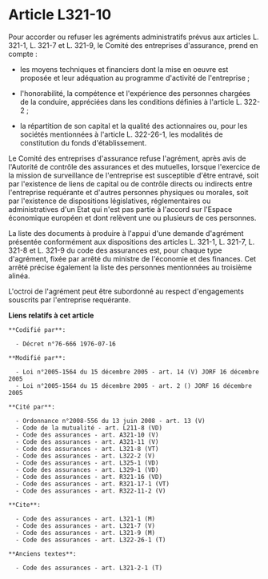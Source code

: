 # Article L321-10

Pour accorder ou refuser les agréments administratifs prévus aux articles L. 321-1, L. 321-7 et L. 321-9, le Comité des
entreprises d'assurance, prend en compte :

- les moyens techniques et financiers dont la mise en oeuvre est proposée et leur adéquation au programme d'activité de
l'entreprise ;

- l'honorabilité, la compétence et l'expérience des personnes chargées de la conduire, appréciées dans les conditions
définies à l'article L. 322-2 ;

- la répartition de son capital et la qualité des actionnaires ou, pour les sociétés mentionnées à l'article L. 322-26-1, les
modalités de constitution du fonds d'établissement.

Le Comité des entreprises d'assurance refuse l'agrément, après avis de l'Autorité de contrôle des assurances et des
mutuelles, lorsque l'exercice de la mission de surveillance de l'entreprise est susceptible d'être entravé, soit par
l'existence de liens de capital ou de contrôle directs ou indirects entre l'entreprise requérante et d'autres personnes
physiques ou morales, soit par l'existence de dispositions législatives, réglementaires ou administratives d'un Etat qui
n'est pas partie à l'accord sur l'Espace économique européen et dont relèvent une ou plusieurs de ces personnes.

La liste des documents à produire à l'appui d'une demande d'agrément présentée conformément aux dispositions des articles L.
321-1, L. 321-7, L. 321-8 et L. 321-9 du code des assurances est, pour chaque type d'agrément, fixée par arrêté du ministre
de l'économie et des finances. Cet arrêté précise également la liste des personnes mentionnées au troisième alinéa.

L'octroi de l'agrément peut être subordonné au respect d'engagements souscrits par l'entreprise requérante.

**Liens relatifs à cet article**

	**Codifié par**:

	  - Décret n°76-666 1976-07-16

	**Modifié par**:

	  - Loi n°2005-1564 du 15 décembre 2005 - art. 14 (V) JORF 16 décembre 2005
	  - Loi n°2005-1564 du 15 décembre 2005 - art. 2 () JORF 16 décembre 2005

	**Cité par**:

	  - Ordonnance n°2008-556 du 13 juin 2008 - art. 13 (V)
	  - Code de la mutualité - art. L211-8 (VD)
	  - Code des assurances - art. A321-10 (V)
	  - Code des assurances - art. A321-11 (V)
	  - Code des assurances - art. L321-8 (VT)
	  - Code des assurances - art. L322-2 (V)
	  - Code des assurances - art. L325-1 (VD)
	  - Code des assurances - art. L329-1 (VD)
	  - Code des assurances - art. R321-16 (VD)
	  - Code des assurances - art. R321-17-1 (VT)
	  - Code des assurances - art. R322-11-2 (V)

	**Cite**:

	  - Code des assurances - art. L321-1 (M)
	  - Code des assurances - art. L321-7 (V)
	  - Code des assurances - art. L321-9 (M)
	  - Code des assurances - art. L322-26-1 (T)

	**Anciens textes**:

	  - Code des assurances - art. L321-2-1 (T)
